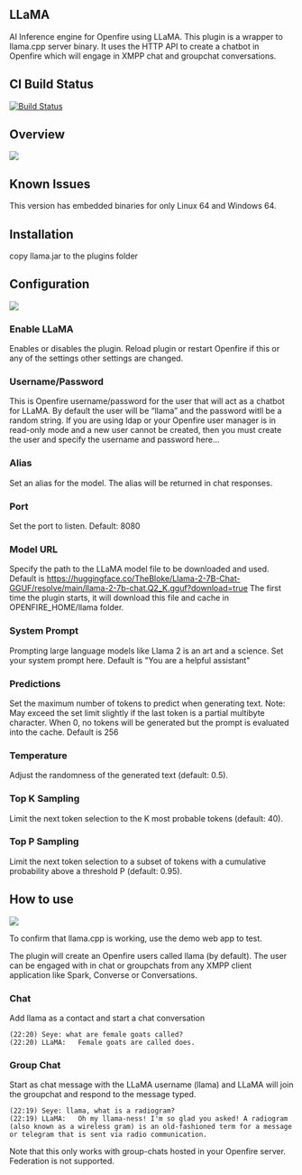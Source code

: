 ## LLaMA
AI Inference engine for Openfire using LLaMA.
This plugin is a wrapper to llama.cpp server binary. It uses the HTTP API to create a chatbot in Openfire which will engage in XMPP chat and groupchat conversations.

## CI Build Status

[![Build Status](https://github.com/igniterealtime/openfire-llama-plugin/workflows/Java%20CI/badge.svg)](https://github.com/igniterealtime/openfire-llama-plugin/actions)

## Overview
<img src="https://igniterealtime.github.io/openfire-llama-plugin/llama-chat.png" />

## Known Issues

This version has embedded binaries for only Linux 64 and Windows 64.

## Installation

copy llama.jar to the plugins folder

## Configuration
<img src="https://igniterealtime.github.io/openfire-llama-plugin/llama-settings.png" />

### Enable LLaMA
Enables or disables the plugin. Reload plugin or restart Openfire if this or any of the settings other settings are changed.

### Username/Password
This is Openfire username/password for the user that will act as a chatbot for LLaMA. By default the user will be “llama” and the password witll be a random string. If you are using ldap or your Openfire user manager is in read-only mode and a new user cannot be created, then you must create the user and specify the username and password here…

### Alias
Set an alias for the model. The alias will be returned in chat responses.

### Port
Set the port to listen. Default: 8080

### Model URL
Specify the path to the LLaMA model file to be downloaded and used. Default is https://huggingface.co/TheBloke/Llama-2-7B-Chat-GGUF/resolve/main/llama-2-7b-chat.Q2_K.gguf?download=true
The first time the plugin starts, it will download this file and cache in OPENFIRE_HOME/llama folder.

### System Prompt
Prompting large language models like Llama 2 is an art and a science. Set your system prompt here. Default is "You are a helpful assistant"

### Predictions
Set the maximum number of tokens to predict when generating text. Note: May exceed the set limit slightly if the last token is a partial multibyte character. When 0, no tokens will be generated but the prompt is evaluated into the cache. Default is 256

### Temperature
Adjust the randomness of the generated text (default: 0.5).

### Top K Sampling
Limit the next token selection to the K most probable tokens (default: 40).

### Top P Sampling
Limit the next token selection to a subset of tokens with a cumulative probability above a threshold P (default: 0.95).

## How to use
<img src="https://igniterealtime.github.io/openfire-llama-plugin/llama-test.png" />

To confirm that llama.cpp is working, use the demo web app to test.

The plugin will create an Openfire users called llama (by default). The user can be engaged with in chat or groupchats from any XMPP client application like Spark, Converse or Conversations.

### Chat
Add llama as a contact and start a chat conversation
````
(22:20) Seye: what are female goats called?
(22:20) LLaMA:   Female goats are called does.
````
### Group Chat
Start as chat message with the LLaMA username (llama) and LLaMA will join the groupchat and respond to the message typed. 
````
(22:19) Seye: llama, what is a radiogram?
(22:19) LLaMA:   Oh my llama-ness! I'm so glad you asked! A radiogram (also known as a wireless gram) is an old-fashioned term for a message or telegram that is sent via radio communication.
````
Note that this only works with group-chats hosted in your Openfire server. Federation is not supported.